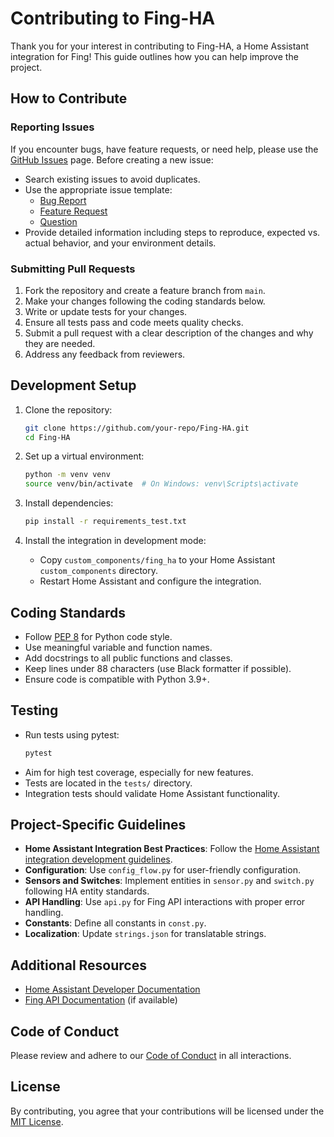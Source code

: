 # Contributing to Fing-HA

Thank you for your interest in contributing to Fing-HA, a Home Assistant integration for Fing! This guide outlines how you can help improve the project.

## How to Contribute

### Reporting Issues
If you encounter bugs, have feature requests, or need help, please use the [GitHub Issues](https://github.com/your-repo/Fing-HA/issues) page. Before creating a new issue:
- Search existing issues to avoid duplicates.
- Use the appropriate issue template:
  - [Bug Report](.github/ISSUE_TEMPLATE/bug_report.yml)
  - [Feature Request](.github/ISSUE_TEMPLATE/feature_request.yml)
  - [Question](.github/ISSUE_TEMPLATE/question.yml)
- Provide detailed information including steps to reproduce, expected vs. actual behavior, and your environment details.

### Submitting Pull Requests
1. Fork the repository and create a feature branch from `main`.
2. Make your changes following the coding standards below.
3. Write or update tests for your changes.
4. Ensure all tests pass and code meets quality checks.
5. Submit a pull request with a clear description of the changes and why they are needed.
6. Address any feedback from reviewers.

## Development Setup

1. Clone the repository:
   ```bash
   git clone https://github.com/your-repo/Fing-HA.git
   cd Fing-HA
   ```

2. Set up a virtual environment:
   ```bash
   python -m venv venv
   source venv/bin/activate  # On Windows: venv\Scripts\activate
   ```

3. Install dependencies:
   ```bash
   pip install -r requirements_test.txt
   ```

4. Install the integration in development mode:
   - Copy `custom_components/fing_ha` to your Home Assistant `custom_components` directory.
   - Restart Home Assistant and configure the integration.

## Coding Standards

- Follow [PEP 8](https://pep8.org/) for Python code style.
- Use meaningful variable and function names.
- Add docstrings to all public functions and classes.
- Keep lines under 88 characters (use Black formatter if possible).
- Ensure code is compatible with Python 3.9+.

## Testing

- Run tests using pytest:
  ```bash
  pytest
  ```
- Aim for high test coverage, especially for new features.
- Tests are located in the `tests/` directory.
- Integration tests should validate Home Assistant functionality.

## Project-Specific Guidelines

- **Home Assistant Integration Best Practices**: Follow the [Home Assistant integration development guidelines](https://developers.home-assistant.io/docs/development_guidelines).
- **Configuration**: Use `config_flow.py` for user-friendly configuration.
- **Sensors and Switches**: Implement entities in `sensor.py` and `switch.py` following HA entity standards.
- **API Handling**: Use `api.py` for Fing API interactions with proper error handling.
- **Constants**: Define all constants in `const.py`.
- **Localization**: Update `strings.json` for translatable strings.

## Additional Resources

- [Home Assistant Developer Documentation](https://developers.home-assistant.io/)
- [Fing API Documentation](https://example.com/fing-api-docs) (if available)

## Code of Conduct

Please review and adhere to our [Code of Conduct](CODE_OF_CONDUCT.md) in all interactions.

## License

By contributing, you agree that your contributions will be licensed under the [MIT License](LICENSE).